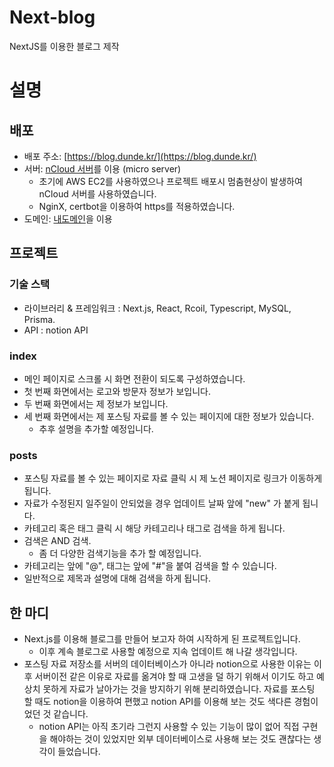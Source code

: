 # Next-blog

NextJS를 이용한 블로그 제작

# 설명

## 배포

- 배포 주소: [https://blog.dunde.kr/](https://blog.dunde.kr/)
- 서버: [nCloud 서버](https://www.ncloud.com/)를 이용 (micro server)
  - 초기에 AWS EC2를 사용하였으나 프로젝트 배포시 멈춤현상이 발생하여 nCloud 서버를 사용하였습니다.
  - NginX, certbot을 이용하여 https를 적용하였습니다.
- 도메인: [내도메인](https://xn--220b31d95hq8o.xn--3e0b707e/)을 이용

## 프로젝트

### 기술 스택

- 라이브러리 & 프레임워크 : Next.js, React, Rcoil, Typescript, MySQL, Prisma.
- API : notion API

### index

- 메인 페이지로 스크롤 시 화면 전환이 되도록 구성하였습니다.
- 첫 번째 화면에서는 로고와 방문자 정보가 보입니다.
- 두 번째 화면에서는 제 정보가 보입니다.
- 세 번째 화면에서는 제 포스팅 자료를 볼 수 있는 페이지에 대한 정보가 있습니다.
  - 추후 설명을 추가할 예정입니다.

### posts

- 포스팅 자료를 볼 수 있는 페이지로 자료 클릭 시 제 노션 페이지로 링크가 이동하게 됩니다.
- 자료가 수정된지 일주일이 안되었을 경우 업데이트 날짜 앞에 "new" 가 붙게 됩니다.
- 카테고리 혹은 태그 클릭 시 해당 카테고리나 태그로 검색을 하게 됩니다.
- 검색은 AND 검색.
  - 좀 더 다양한 검색기능을 추가 할 예정입니다.
- 카테고리는 앞에 "@", 태그는 앞에 "#"을 붙여 검색을 할 수 있습니다.
- 일반적으로 제목과 설명에 대해 검색을 하게 됩니다.

## 한 마디

- Next.js를 이용해 블로그를 만들어 보고자 하여 시작하게 된 프로젝트입니다.
  - 이후 계속 블로그로 사용할 예정으로 지속 업데이트 해 나갈 생각입니다.
- 포스팅 자료 저장소를 서버의 데이터베이스가 아니라 notion으로 사용한 이유는 이후 서버이전 같은 이유로 자료를 옮겨야 할 때 고생을 덜 하기 위해서 이기도 하고 예상치 못하게 자료가 날아가는 것을 방지하기 위해 분리하였습니다.
  자료를 포스팅 할 때도 notion을 이용하여 편했고 notion API를 이용해 보는 것도 색다른 경험이었던 것 같습니다.
  - notion API는 아직 초기라 그런지 사용할 수 있는 기능이 많이 없어 직접 구현을 해야하는 것이 있었지만 외부 데이터베이스로 사용해 보는 것도 괜찮다는 생각이 들었습니다.
